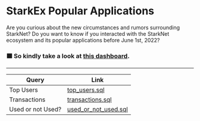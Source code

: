 # StarkEx Popular Applications
Are you curious about the new circumstances and rumors surrounding StarkNet? Do you want to know if you interacted with the StarkNet ecosystem and its popular applications before June 1st, 2022?
### 🟧 So kindly take a look at [this dashboard](https://flipsidecrypto.xyz/efer/starkex-popular-applications-rSgv1Z).

---

| Query             | Link                                                   |
|-------------------|--------------------------------------------------------|
| Top Users         | [top_users.sql](./Queries/top_users.sql)               |
| Transactions      | [transactions.sql](./Queries/transactions.sql)         |
| Used or not Used? | [used_or_not_used.sql](./Queries/used_or_not_used.sql) |